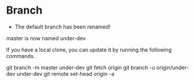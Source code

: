 # Branch
  -  The default branch has been renamed!

master is now named under-dev

If you have a local clone, you can update it by running the following commands.


git branch -m master under-dev
git fetch origin
git branch -u origin/under-dev under-dev
git remote set-head origin -a
